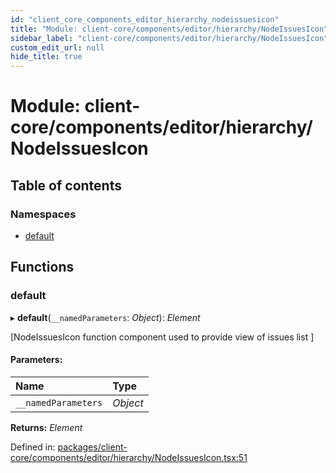 ```yaml
---
id: "client_core_components_editor_hierarchy_nodeissuesicon"
title: "Module: client-core/components/editor/hierarchy/NodeIssuesIcon"
sidebar_label: "client-core/components/editor/hierarchy/NodeIssuesIcon"
custom_edit_url: null
hide_title: true
---
```


# Module: client-core/components/editor/hierarchy/NodeIssuesIcon

## Table of contents

### Namespaces

- [default](client_core_components_editor_hierarchy_nodeissuesicon.default.md)

## Functions

### default

▸ **default**(`__namedParameters`: *Object*): *Element*

[NodeIssuesIcon function component used to provide view of issues list ]

#### Parameters:

Name | Type |
:------ | :------ |
`__namedParameters` | *Object* |

**Returns:** *Element*

Defined in: [packages/client-core/components/editor/hierarchy/NodeIssuesIcon.tsx:51](https://github.com/xr3ngine/xr3ngine/blob/5c3dcaef1/packages/client-core/components/editor/hierarchy/NodeIssuesIcon.tsx#L51)

